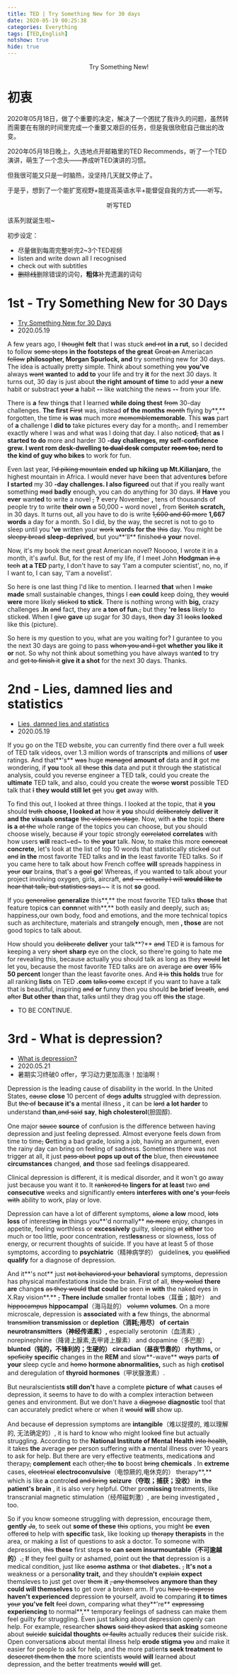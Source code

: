 ```yaml
---
title: TED | Try Something New for 30 days
date: 2020-05-19 00:25:38
categories: Everything
tags: [TED,English]
notshow: true
hide: true
---
```


<center>Try Something New!</center>
<!--more-->

# 初衷
2020年05月18日，做了个重要的决定，解决了一个困扰了我许久的问题，虽然转而需要在有限的时间里完成一个重要又艰巨的任务，但是我很欣慰自己做出的改变。

2020年05月18日晚上，久违地点开邮箱里的TED Recommends，听了一个TED演讲，萌生了一个念头——养成听TED演讲的习惯。

但我很可能又只是一时脑热，没坚持几天就又停止了。

于是乎，想到了一个能扩宽视野+能提高英语水平+能督促自我的方式——听写。

<center>听写TED</center>

该系列就诞生啦~

初步设定：
- 尽量做到每周完整听完2~3个TED视频
- listen and write down all I recognised
- check out with subtitles
- ~~删除线~~删除错误的词句，**粗体**补充遗漏的词句

# 1st - Try Something New for 30 Days
- [Try Something New for 30 Days](https://www.ted.com/talks/matt_cutts_try_something_new_for_30_days/transcript?referrer=playlist-great_ted_talks_for_language_practice)
- 2020.05.19

A few years ago, I ~~thought~~ **felt** that I was stuck ~~and rot~~ **in a rut**, so I decided to follow ~~some steps~~ **in the footsteps of the great** ~~Great an~~  Ameriacan ~~fellow~~ **philosopher, Morgan Spurlock, and** try something new for 30 days. The idea is actually pretty simple. Think about something ~~you~~ **you've** always ~~want~~ **wanted** to **add to** your life and try **it** for the next 30 days. It turns out, 30 day is just about **the right amount of time** to add ~~your~~ **a new** habit or substract ~~your~~ **a** habit **--** like watching the news **--** from your life.

There is **a** few thing**s** that I learned **while doing thest** ~~from~~ 30-day challenges. **The first** ~~First~~ was, instead **of the months** ~~month~~ flying by**,** forgotten, the time ~~is~~ **was** much more ~~mememble~~**memorable**. This **was** part of **a** challenge I **did to** take pictures every day for a month~~,~~**.** and I remember exactly where I was and what was I doing that day. I also notice**d**~~,~~ that **as** I **started to do** more and harder 30 **-**day challenges, my self-confidence grew. I went **rom desk-dwelling** ~~to dual desk~~ computer ~~room too,~~ **nerd to** the kind **of guy who** bike**s** to work for fun.

Even last year, I~~'d piking mountain~~ **ended up hikiing up Mt.Kilianjaro,** the highest mountain in Africa. I would never have been that adventure**s** before **I started** my 30 **-**day challenges.
I also figure**ed** out that if you really want something ~~mad~~ **badly** enough, you can do anything for 30 days. ~~If~~ **Have** you **ever** want**ed** to write a novel
~~,~~ **?** every November **,** tens of thousands of people try to write **their own** ~~a~~ 50,000 **-** word novel **,** from ~~Scritch~~ **scratch,** in 30 days. It turns out, all you have to do is write ~~1,600 and 60 more~~ **1,667 words** a day for a month. So I did, by the way, the secret is not to go to sleep until you **'ve** written your ~~work~~ **words for the** ~~this~~ day. You might be ~~sleepy bread~~ **sleep-deprived**, but you**'ll** finish~~ed a~~ **your** novel.

Now, it's my book the next great American novel? Nooooo, I wrote it in a month, it's awful.
But, for the rest of my life, if I meet John **Hodgman** ~~in a tech~~ **at a TED** party, I don't have to say &lsquo;I'am a computer scientist', no, no, if I want to, I can say, 'I'am a novelist'.

So here is one last thing I'd like to mention. I learned **that** when I ~~make~~ **made** small sustainable changes, things I ~~can~~ **could** keep doing, they ~~would~~ **were** more likely ~~sticked~~ **to stick**. There is nothing wrong with **big,** crazy challenges **.In** ~~and~~ fact, they are **a ton of fun.**~~,~~ but they **'re less** likely to stick~~ed~~. When I ~~give~~ **gave** up sugar for 30 days, ~~then~~ **day** 31 ~~looks~~ **looked** like this (picture).

So here is my question to you, what are you waiting for? I gurantee to you the next 30 days are going to pass ~~when you and I get~~ **whether you like it or** not. So why not think about something you have always want**ed** to try and ~~get to finish it~~ **give it a shot** for the next 30 days.
Thanks.

# 2nd - Lies, damned lies and statistics
- [Lies, damned lies and statistics](https://www.ted.com/talks/sebastian_wernicke_lies_damned_lies_and_statistics_about_tedtalks)
- 2020.05.19

If you go on the TED website, you can currently find there over a full week of TED talk videos, over 1.3 million words of transcript**s** and millions of **user** ratings. And that**'s** ~~was~~ huge ~~managed~~ **amount of** data and **it** got me wondering, if **you** took all ~~these~~ **this** data and put it through ~~the~~ statistical analysis, could you reverse engineer a TED talk, could you create the **ultimate** TED talk, and also, could you create the ~~worse~~ **worst** possible TED talk that ~~I~~ **they would still let** ~~get~~ you **get** away with.

To find this out, I looked at three things. I looked at the topic, that ~~it~~ **you** should ~~truth~~ **choose, I looked at** how ~~it~~ **you** should ~~deliberately~~ **deliver it and the visuals onstage** ~~the videos on stage~~. Now, with ~~a~~ **the** topic **: there is a** ~~at the~~ whole range of the topics you can choose, but you should choose wisely, because ~~if~~ your topic strongly ~~correlated~~ **correlates** with how users **will** react~ed~ to ~~the~~ **your** talk. Now, to make this more ~~concreat~~ **concrete**, let's look at the list of top 10 words that statistically stick~~ed~~ out ~~and~~ **in the** most favorite TED talks and **in** the least favorite TED talks. So if you came here to talk about how French coffee **will** spread~~s~~ happiness in ~~your~~ **our** brain**s**, that's a ~~goal~~ **go**! Whereas, if you want**ed** to talk about your project involving oxygen, girls, aircraft, ~~and ~~ actually I ~~will~~ **would like to** hear that talk, but statistics say~~s~~ it is not **so** good.

If you ~~generalise~~ **generalize** this**,** the most favorite TED talks **those** that feature topic**s** can **conn**net with**,** both easily and deeply, such as~~,~~ happiness,our own body, food and emotions, and the more technical topics such as architecture, materials and strange**ly** enough, men **, those** are not good topics to talk about.

How should you ~~deliberate~~ **deliver** your talk**?** ~~and~~ TED ~~it~~ is famous for keeping a very ~~short~~ **sharp** eye on the clock, so there're going to hate me for revealing this, because actually you should talk as long as they ~~would~~ **let** let you, because the most favorite TED talks are on average ~~are~~ **over** ~~15%~~ **50 percent** longer than the least favorite ones. And ~~it is~~ **this holds** true for all ranking **lists** on TED **.com** ~~talks come~~ except if you want to have a talk that is beautiful, inspiring ~~and~~ **or** funny then you should **be brief** ~~breath~~, ~~and after~~ **But other than** that, talk~~s~~ until they drag you off ~~this~~ **the** stage.

- TO BE CONTINUE.

# 3rd - What is depression?
- [What is depression?](https://www.ted.com/talks/helen_m_farrell_what_is_depression/up-next#t-3329)
- 2020.05.21
- 暑期实习终破0 offer，学习动力更加高涨！加油啊！

Depression is the leading cause of disability in the world. In the United States, ~~cause~~ **close** 10 percent of ~~dogs~~ **adults** struggl~~ed~~ with depression. But ~~the of~~ **because it's a** mental illness **,** it can be ~~lard~~ **a lot harder** to understand **than**,~~and said~~ **say**, **high cholesterol**(胆固醇).

One major ~~sauce~~ **source** of confusion is the difference between having depression and just feeling depressed. Almost everyone feels down from time to time~~,~~ **G**etting a bad grade, losing a job, having an argument, even the rainy day can bring on feeling of sadness. Sometimes there was not trigger at all, it just ~~pass about~~ **pops up out of the** blue, then ~~circustance~~ **circumstances** change~~d~~, **and** those sad feeling**s** disappeared.

Clinical depression is different, it is medical disorder, and it won't go away just because you want it to. It ~~rankered to~~ **lingers for at least** two ~~and~~ **consecutive** weeks and significantly ~~enters~~ **interferes with one's** ~~your feels with~~ ability to work, play or love.

Depression can have a lot of different symptoms, ~~alone~~ **a low** mood, ~~lots~~ **loss** of interest~~ing~~ **in** things you**'d normally** ~~no more~~ enjoy, changes in appetite, feeling worthless or **excessively** guilty, sleeping ~~at~~ **either** too much or too little, poor concentration, rest**less**ness or slowness, loss of energy, or recurrent thoughts of suicide. If you have at least 5 of those symptoms, according to **psychiatric**（精神病学的） guideline**s**, you ~~qualified~~ **qualify** for a diagnose of depression. 

And it**'s not** just ~~not behaviored your~~ **behavioral** symptoms, depression has physical manifestation**s** inside the brain. First of all, ~~they wolud~~ **there are** change**s** ~~as they would~~ **that could** be seen ~~in~~ **with** the naked eyes in X.Ray vision**.** ~~,~~ **There include** small**er** frontal lobe**s**（耳垂；脑叶） and ~~hippocampus~~ **hippocampal**（海马趾的） ~~volumn~~ **volumes**. On a more microscale, depression is **associated** with **a** few things, the abnormal ~~transmition~~ **transmission** or **depletion（消耗;用尽） of certain neurotransmitters（神经传递素）,** especially serotonin（血清素）, norepinephrine（降肾上腺素,去甲肾上腺素） and dopamine（多巴胺） **, blunted（钝的，不锋利的；生硬的） circadian（昼夜节奏的） rhythms,** or ~~speficity~~ **specific** changes in the **REM** and slow**-wave** ~~ways~~ parts **of your** sleep cycle and ~~homo~~ **hormone abnormalities,**  such as high **crotisol** and deregulation of **thyroid hormones**（甲状腺激素）.

But neuralscientist**s still don't** have a complete **picture** of **what** causes ~~of~~ depression, it seems to have to do with a complex interaction between genes and environment. But we don't have a ~~diagnose~~ **diagnostic** tool that can accurately predict where or when it ~~would~~ **will** show up.

And because ~~of~~ depression symptoms are **intangible**（难以捉摸的, 难以理解的, 无法确定的）, it is hard to know who might look~~ed~~ fine but actually struggling. According to the **National Institute of Mental Health** ~~into health~~, it takes **the** average ~~per~~ person suffering with **a** mental illness over 10 years to ask for help. But there are very effective teatments, medication**s** and therapy~~,~~ **complement** each other~~, the~~ **to** boost ~~bring~~ **chemicals** . In **extreme** cases, ~~electrical~~ **electroconvulsive**（电惊厥的,电休克的） therapy**,** which is like **a** control**ed** ~~and bring~~ **seizure（夺取；捕获；没收） in the patient's brain** , it is also very helpful. Other pro**missing** treatments, like transcranial magnetic stimulation（经颅磁刺激）, are being investigated **,** too.

So if you know someone struggling with depression, encourage them, **gently** ~~Ja~~, to seek out **some of these** ~~this~~ options, you might ~~be~~ **even** offer~~ed~~ to help with **specific** task, like looking up ~~therapy~~ **therapists** in the area, or making a list of questions to ask a doctor. To someone with depression, ~~this~~ **these** first step**s** ~~to~~ **can seem insurmountable（不可逾越的）.**~~,~~ **I**f they feel guilty or ashamed, point out ~~the~~ **that** depression is a medical condition, just like ~~asoma~~ **asthma** or ~~that~~ **diabetes.** ~~,~~ **It's not a** weakness or a person**ality trait,** and they should**n't** ~~explain~~ **expect** themsleves to just get over ~~them~~ **it** ~~, any themselves~~ **anymore than they could will themselves** to get over a broken arm. If you ~~have to express~~ **haven't experienced** depression ~~to~~ yourself, avoid ~~to~~ comparing **it to times** ~~your~~ **you've felt** ~~feel~~ down, comparing what they**'re** ~~expressing~~ **experiencing** to normal**,** temporary feelings of sadness can make them feel guilty **f**or struggling. Even just talking about depression openly can help. For example, research~~er~~ **shows** ~~said they asked~~ **that asking** someone about ~~suicide~~ **suicidal thoughts** ~~or faults~~ actually reduce**s** their suicide risk. Open conversation**s** about mental illness help **erode stigma** ~~you~~ and make it easier for people to ask for help, and the more patient**s seek treatment** ~~to desecret them then~~ **the** more scientists ~~would~~ **will** learn~~ed~~ about depression, and the better treatments ~~would~~ **will** get.